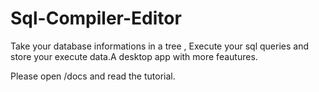 # Sql-Compiler-Editor
Take your database informations in a tree , Execute your sql queries and store your execute data.A desktop app with more feautures.

Please open /docs and read the tutorial.

